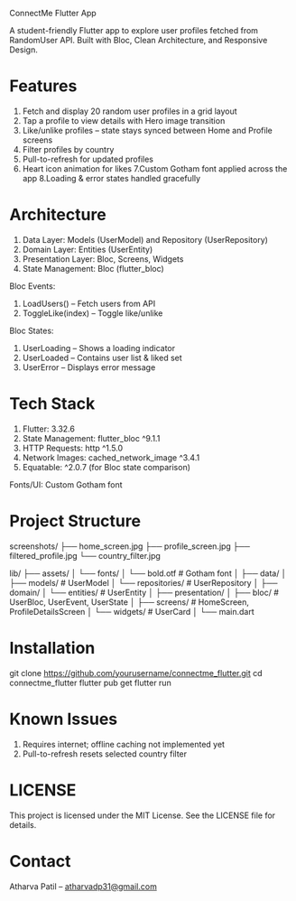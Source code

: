ConnectMe Flutter App

A student-friendly Flutter app to explore user profiles fetched from RandomUser API.
Built with Bloc, Clean Architecture, and Responsive Design.

# Features

1. Fetch and display 20 random user profiles in a grid layout
2. Tap a profile to view details with Hero image transition
3. Like/unlike profiles – state stays synced between Home and Profile screens
4. Filter profiles by country
5. Pull-to-refresh for updated profiles
6. Heart icon animation for likes
7.Custom Gotham font applied across the app
8.Loading & error states handled gracefully

# Architecture

1. Data Layer: Models (UserModel) and Repository (UserRepository)
2. Domain Layer: Entities (UserEntity)
3. Presentation Layer: Bloc, Screens, Widgets
4. State Management: Bloc (flutter_bloc)

Bloc Events:

1. LoadUsers() – Fetch users from API
2. ToggleLike(index) – Toggle like/unlike
   
Bloc States:

1. UserLoading – Shows a loading indicator
2. UserLoaded – Contains user list & liked set
3. UserError – Displays error message

# Tech Stack

1. Flutter: 3.32.6
2. State Management: flutter_bloc ^9.1.1
3. HTTP Requests: http ^1.5.0
4. Network Images: cached_network_image ^3.4.1
5. Equatable: ^2.0.7 (for Bloc state comparison)

Fonts/UI: Custom Gotham font

# Project Structure

screenshots/
├── home_screen.jpg
├── profile_screen.jpg
├── filtered_profile.jpg
└── country_filter.jpg

lib/
├── assets/
│   └── fonts/
│       └── bold.otf                # Gotham font
│
├── data/
│   ├── models/                     # UserModel
│   └── repositories/               # UserRepository
│
├── domain/
│   └── entities/                   # UserEntity
│
├── presentation/
│   ├── bloc/                       # UserBloc, UserEvent, UserState
│   ├── screens/                    # HomeScreen, ProfileDetailsScreen
│   └── widgets/                    # UserCard
│
└── main.dart

# Installation

git clone https://github.com/yourusername/connectme_flutter.git
cd connectme_flutter
flutter pub get
flutter run

# Known Issues

1. Requires internet; offline caching not implemented yet
2. Pull-to-refresh resets selected country filter

# LICENSE

This project is licensed under the MIT License. See the LICENSE file for details.

# Contact

Atharva Patil – atharvadp31@gmail.com
